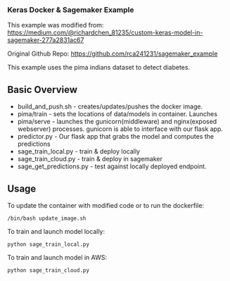 ### Keras Docker & Sagemaker Example

This example was modified from:
https://medium.com/@richardchen_81235/custom-keras-model-in-sagemaker-277a2831ac67

Original Github Repo:
https://github.com/rca241231/sagemaker_example

This example uses the pima indians dataset to detect diabetes. 

## Basic Overview

* build_and_push.sh - creates/updates/pushes the docker image.
* pima/train - sets the locations of data/models in container. Launches
* pima/serve - launches the gunicorn(middleware) and nginx(exposed webserver) 
processes. gunicorn is able to interface with our flask app.
* predictor.py - Our flask app that grabs the model and computes 
the predictions
* sage_train_local.py - train & deploy locally
* sage_train_cloud.py - train & deploy in sagemaker
* sage_get_predictions.py - test against locally deployed endpoint. 


## Usage
To update the container with modified code or to run the dockerfile:

``` shell
/bin/bash update_image.sh
```

To train and launch model locally:
``` shell
python sage_train_local.py
```
To train and launch model in AWS:
``` shell
python sage_train_cloud.py
```